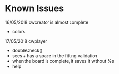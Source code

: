 # Known Issues

16/05/2018
cwcreator is almost complete
 - colors
 
 17/05/2018
 cwplayer
 - doubleCheck()
 - sees # has a space in the fitting validation
 - when the board is complete, it saves it without %s
 - help
